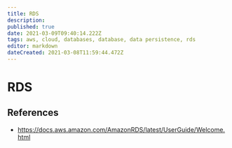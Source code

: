 ```yaml
---
title: RDS
description: 
published: true
date: 2021-03-09T09:40:14.222Z
tags: aws, cloud, databases, database, data persistence, rds
editor: markdown
dateCreated: 2021-03-08T11:59:44.472Z
---
```


# RDS

## References

- https://docs.aws.amazon.com/AmazonRDS/latest/UserGuide/Welcome.html